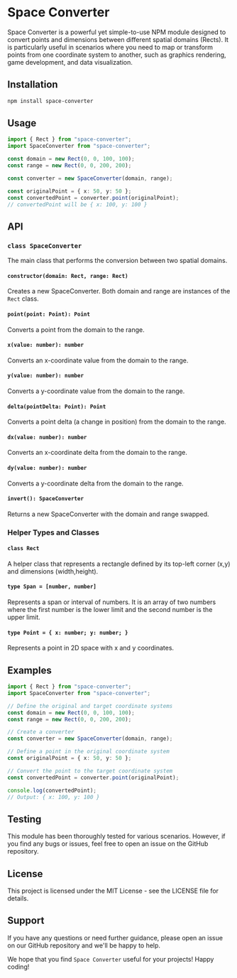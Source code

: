 # Space Converter

Space Converter is a powerful yet simple-to-use NPM module designed to convert points and dimensions between different spatial domains (Rects). It is particularly useful in scenarios where you need to map or transform points from one coordinate system to another, such as graphics rendering, game development, and data visualization.

## Installation

```bash
npm install space-converter
```

## Usage

```ts
import { Rect } from "space-converter";
import SpaceConverter from "space-converter";

const domain = new Rect(0, 0, 100, 100);
const range = new Rect(0, 0, 200, 200);

const converter = new SpaceConverter(domain, range);

const originalPoint = { x: 50, y: 50 };
const convertedPoint = converter.point(originalPoint);
// convertedPoint will be { x: 100, y: 100 }
```

## API

### `class SpaceConverter`

The main class that performs the conversion between two spatial domains.

#### `constructor(domain: Rect, range: Rect)`

Creates a new SpaceConverter. Both domain and range are instances of the `Rect` class.

#### `point(point: Point): Point`

Converts a point from the domain to the range.

#### `x(value: number): number`

Converts an x-coordinate value from the domain to the range.

#### `y(value: number): number`

Converts a y-coordinate value from the domain to the range.

#### `delta(pointDelta: Point): Point`

Converts a point delta (a change in position) from the domain to the range.

#### `dx(value: number): number`

Converts an x-coordinate delta from the domain to the range.

#### `dy(value: number): number`

Converts a y-coordinate delta from the domain to the range.

#### `invert(): SpaceConverter`

Returns a new SpaceConverter with the domain and range swapped.

### Helper Types and Classes

#### `class Rect`

A helper class that represents a rectangle defined by its top-left corner (x,y) and dimensions (width,height).

#### `type Span = [number, number]`

Represents a span or interval of numbers. It is an array of two numbers where the first number is the lower limit and the second number is the upper limit.

#### `type Point = { x: number; y: number; }`

Represents a point in 2D space with x and y coordinates.

## Examples

```ts
import { Rect } from "space-converter";
import SpaceConverter from "space-converter";

// Define the original and target coordinate systems
const domain = new Rect(0, 0, 100, 100);
const range = new Rect(0, 0, 200, 200);

// Create a converter
const converter = new SpaceConverter(domain, range);

// Define a point in the original coordinate system
const originalPoint = { x: 50, y: 50 };

// Convert the point to the target coordinate system
const convertedPoint = converter.point(originalPoint);

console.log(convertedPoint);
// Output: { x: 100, y: 100 }
```

## Testing

This module has been thoroughly tested for various scenarios. However, if you find any bugs or issues, feel free to open an issue on the GitHub repository.

## License

This project is licensed under the MIT License - see the LICENSE file for details.

## Support

If you have any questions or need further guidance, please open an issue on our GitHub repository and we'll be happy to help.

We hope that you find `Space Converter` useful for your projects! Happy coding!
